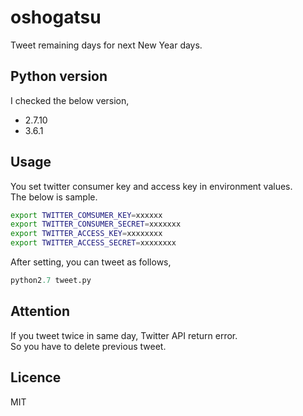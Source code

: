 # oshogatsu

Tweet remaining days for next New Year days.

## Python version

I checked the below version,

* 2.7.10
* 3.6.1

## Usage

You set twitter consumer key and access key in environment values.  
The below is sample.

```bash
export TWITTER_COMSUMER_KEY=xxxxxx
export TWITTER_CONSUMER_SECRET=xxxxxxx
export TWITTER_ACCESS_KEY=xxxxxxxx
export TWITTER_ACCESS_SECRET=xxxxxxxx
```

After setting, you can tweet as follows,

```python
python2.7 tweet.py
```

## Attention

If you tweet twice in same day, Twitter API return error.  
So you have to delete previous tweet.

## Licence

MIT
